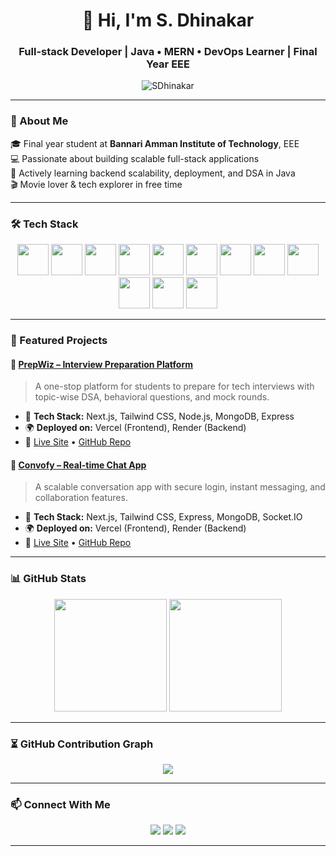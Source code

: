 <h1 align="center">👋 Hi, I'm S. Dhinakar</h1>
<h3 align="center">Full-stack Developer | Java • MERN • DevOps Learner | Final Year EEE</h3>

<p align="center">
  <img src="https://komarev.com/ghpvc/?username=SDhinakar&label=Profile+Views&color=brightgreen&style=flat" alt="SDhinakar" />
</p>

---

### 🚀 About Me

🎓 Final year student at **Bannari Amman Institute of Technology**, EEE  
💻 Passionate about building scalable full-stack applications  
🎯 Actively learning backend scalability, deployment, and DSA in Java  
🎬 Movie lover & tech explorer in free time

---

### 🛠️ Tech Stack

<p align="center">
  <img src="https://cdn.jsdelivr.net/gh/devicons/devicon/icons/java/java-original.svg" width="50" height="50" />
  <img src="https://cdn.jsdelivr.net/gh/devicons/devicon/icons/javascript/javascript-original.svg" width="50" height="50" />
  <img src="https://cdn.jsdelivr.net/gh/devicons/devicon/icons/react/react-original.svg" width="50" height="50" />
  <img src="https://cdn.jsdelivr.net/gh/devicons/devicon/icons/nextjs/nextjs-original.svg" width="50" height="50" />
  <img src="https://cdn.jsdelivr.net/gh/devicons/devicon/icons/nodejs/nodejs-original.svg" width="50" height="50" />
  <img src="https://cdn.jsdelivr.net/gh/devicons/devicon/icons/express/express-original.svg" width="50" height="50" />
  <img src="https://cdn.jsdelivr.net/gh/devicons/devicon/icons/mongodb/mongodb-original.svg" width="50" height="50" />
  <img src="https://cdn.jsdelivr.net/gh/devicons/devicon/icons/mysql/mysql-original.svg" width="50" height="50" />
  <img src="https://cdn.jsdelivr.net/gh/devicons/devicon/icons/docker/docker-original.svg" width="50" height="50" />
  <img src="https://cdn.jsdelivr.net/gh/devicons/devicon/icons/figma/figma-original.svg" width="50" height="50" />
  <img src="https://www.svgrepo.com/show/327408/logo-vercel.svg" width="50" height="50" />
  <img src="https://avatars.githubusercontent.com/u/6154722?s=200&v=4" width="50" height="50" />
</p>

---

### 🌟 Featured Projects

#### 🔹 [PrepWiz – Interview Preparation Platform](https://prepwiz.vercel.app/)
> A one-stop platform for students to prepare for tech interviews with topic-wise DSA, behavioral questions, and mock rounds.

- 🧠 **Tech Stack:** Next.js, Tailwind CSS, Node.js, MongoDB, Express  
- 🌍 **Deployed on:** Vercel (Frontend), Render (Backend)  
- 🔗 [Live Site](https://prepwiz.vercel.app/) • [GitHub Repo](https://github.com/SDhinakar/Interview_Prep_Frontend)

#### 🔹 [Convofy – Real-time Chat App](https://convofyy.vercel.app/)
> A scalable conversation app with secure login, instant messaging, and collaboration features.

- 💬 **Tech Stack:** Next.js, Tailwind CSS, Express, MongoDB, Socket.IO  
- 🌍 **Deployed on:** Vercel (Frontend), Render (Backend)  
- 🔗 [Live Site](https://convofyy.vercel.app/) • [GitHub Repo](https://github.com/SDhinakar/Convofy_Frontend)

---

### 📊 GitHub Stats

<p align="center">
  <img src="https://github-readme-stats.vercel.app/api?username=SDhinakar&show_icons=true&theme=radical" height="180" />
  <img src="https://github-readme-stats.vercel.app/api/top-langs/?username=SDhinakar&layout=compact&theme=radical" height="180" />
</p>

---

### ⏳ GitHub Contribution Graph

<p align="center">
  <img src="https://github-readme-activity-graph.vercel.app/graph?username=SDhinakar&theme=dracula&area=true" />
</p>

---

### 📫 Connect With Me

<p align="center">
  <a href="https://www.linkedin.com/in/dhinakar-shanmugam"><img src="https://img.shields.io/badge/LinkedIn-%230077B5.svg?style=for-the-badge&logo=linkedin&logoColor=white"/></a>
  <a href="https://leetcode.com/Dhinakar_S6/"><img src="https://img.shields.io/badge/LeetCode-%23FFA116.svg?style=for-the-badge&logo=leetcode&logoColor=black"/></a>
  <a href="https://www.geeksforgeeks.org/user/dhinakar06/"><img src="https://img.shields.io/badge/GeeksforGeeks-%2300FF00.svg?style=for-the-badge&logo=geeksforgeeks&logoColor=white"/></a>
</p>

---
